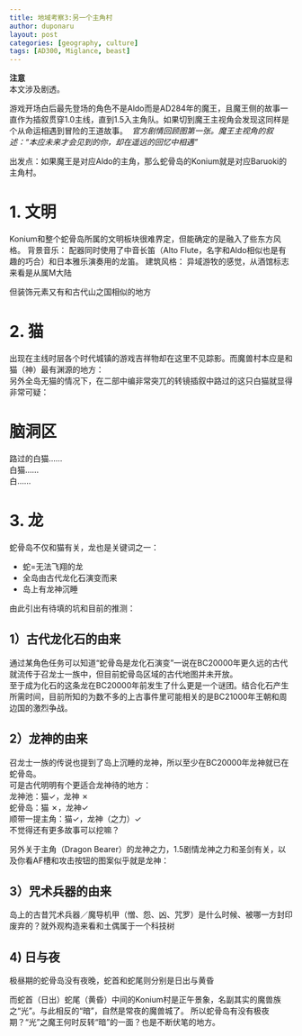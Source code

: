 ```yaml
---
title: 地域考察3:另一个主角村
author: duponaru
layout: post
categories: [geography, culture]
tags: [AD300, Miglance, beast]
---
```


**注意**  
本文涉及剧透。  


游戏开场白后最先登场的角色不是Aldo而是AD284年的魔王，且魔王侧的故事一直作为插叙贯穿1.0主线，直到1.5入主角队。如果切到魔王主视角会发现这同样是个从命运相遇到冒险的王道故事。
<span class="image centered"><img src="{{ '/assets/post_img/2020-02-16/ch0.jpg' | relative_url }}" alt="" /></span>
*官方剧情回顾图第一张。魔王主视角的叙述：“本应未来才会见到的你，却在遥远的回忆中相遇”*
  
出发点：如果魔王是对应Aldo的主角，那么蛇骨岛的Konium就是对应Baruoki的主角村。 

# 1. 文明  
Konium和整个蛇骨岛所属的文明板块很难界定，但能确定的是融入了些东方风格。
背景音乐：
配器同时使用了中音长笛（Alto Flute，名字和Aldo相似也是有趣的巧合）和日本雅乐演奏用的龙笛。
建筑风格：
异域游牧的感觉，从酒馆标志来看是从属M大陆  
<span class="image centered"><img src="{{ '/assets/post_img/2020-02-16/konium_sakaba.jpg' | relative_url }}" alt="" /></span>  

但装饰元素又有和古代山之国相似的地方  
<span class="image centered"><img src="{{ '/assets/post_img/2020-02-16/comp_building.png' | relative_url }}" alt="" /></span>  


# 2. 猫  
出现在主线时层各个时代城镇的游戏吉祥物却在这里不见踪影。而魔兽村本应是和猫（神）最有渊源的地方： 
<span class="image centered"><img src="{{ '/assets/post_img/2020-02-16/konium_cat.png' | relative_url }}" alt="" /></span>  
另外全岛无猫的情况下，在二部中编非常突兀的转镜插叙中路过的这只白猫就显得非常可疑：  
<span class="image centered"><img src="{{ '/assets/post_img/2020-02-16/konium_cat2.png' | relative_url }}" alt="" /></span>  

# 脑洞区
路过的白猫……  
白猫……  
白……  
<span class="image centered"><img src="{{ '/assets/post_img/2020-02-16/konium_white.png' | relative_url }}" alt="" /></span>  

# 3. 龙
蛇骨岛不仅和猫有关，龙也是关键词之一： 

- 蛇=无法飞翔的龙
- 全岛由古代龙化石演变而来
- 岛上有龙神沉睡

由此引出有待填的坑和目前的推测：  

## 1）古代龙化石的由来
通过某角色任务可以知道“蛇骨岛是龙化石演变”一说在BC20000年更久远的古代就流传于召龙士一族中，但目前蛇骨岛区域的古代地图并未开放。  
至于成为化石的这条龙在BC20000年前发生了什么更是一个谜团。结合化石产生所需时间，目前所知的为数不多的上古事件里可能相关的是BC21000年王朝和周边国的激烈争战。  


## 2）龙神的由来
召龙士一族的传说也提到了岛上沉睡的龙神，所以至少在BC20000年龙神就已在蛇骨岛。  
可是古代明明有个更适合龙神待的地方：   
<span class="image centered"><img src="{{ '/assets/post_img/2020-02-16/dragongod_1.jpg' | relative_url }}" alt="" /></span>  
龙神池：猫✓，龙神 ✗  
蛇骨岛：猫 ✗，龙神✓  
顺带一提主角：猫✓，龙神（之力）✓  
不觉得还有更多故事可以挖嘛？  

另外关于主角（Dragon Bearer）的龙神之力，1.5剧情龙神之力和圣剑有关，以及你看AF槽和攻击按钮的图案似乎就是龙神： 
<span class="image centered"><img src="{{ '/assets/post_img/2020-02-16/dragongod_2.png' | relative_url }}" alt="" /></span>  


## 3）咒术兵器的由来
岛上的古昔咒术兵器／魔导机甲（憎、怨、凶、咒罗）是什么时候、被哪一方封印废弃的？就外观构造来看和土偶属于一个科技树  
<span class="image centered"><img src="{{ '/assets/post_img/2020-02-16/ancient_weapon.png' | relative_url }}" alt="" /></span>  

## 4) 日与夜
极昼期的蛇骨岛没有夜晚，蛇首和蛇尾则分别是日出与黄昏  
<span class="image centered"><img src="{{ '/assets/post_img/2020-02-16/konium_dusk.jpg' | relative_url }}" alt="" /></span>  
<span class="image centered"><img src="{{ '/assets/post_img/2020-02-16/konium_dawn.jpg' | relative_url }}" alt="" /></span>  

而蛇首（日出）蛇尾（黄昏）中间的Konium村是正午景象，名副其实的魔兽族之“光”。与此相反的“暗”，自然是常夜的魔兽城了。
所以蛇骨岛有没有极夜期？“光”之魔王何时反转“暗”的一面？也是不断伏笔的地方。  



